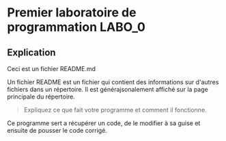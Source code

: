 # Premier laboratoire de programmation LABO_0
## Explication

Ceci est un fichier README.md

Un fichier README est un fichier qui contient des informations sur d'autres fichiers dans un répertoire. Il est générajsonalement affiché sur la page principale du répertoire.

> Expliquez ce que fait votre programme et comment il fonctionne.

Ce programme sert a récupérer un code, de le modifier à sa guise et ensuite de pousser le code corrigé.
